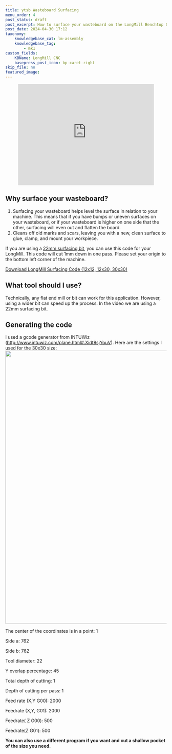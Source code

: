 ```yaml
---
title: ytsb Wasteboard Surfacing
menu_order: 4
post_status: draft
post_excerpt: How to surface your wasteboard on the LongMill Benchtop CNC. You can download the surfacing g-code here or generate your own on INTUWiz.
post_date: 2024-04-30 17:12
taxonomy:
    knowledgebase_cat: lm-assembly
    knowledgebase_tag:
        - mk1
custom_fields:
    KBName: LongMill CNC
    basepress_post_icon: bp-caret-right
skip_file: no
featured_image: 
---
```

<figure><iframe src="https://www.youtube.com/embed/aW27K_1OLT0" width="100%" height="315" frameborder="0" allowfullscreen="allowfullscreen" data-mce-fragment="1"></iframe></figure>
<h2><strong>Why surface your wasteboard?</strong></h2>
<ol>
 	<li>Surfacing your wasteboard helps level the surface in relation to your machine. This means that if you have bumps or uneven surfaces on your wasteboard, or if your wasteboard is higher on one side that the other, surfacing will even out and flatten the board.</li>
 	<li>Cleans off old marks and scars, leaving you with a new, clean surface to glue, clamp, and mount your workpiece.</li>
</ol>
If you are using a <a href="https://sienci.com/product/22mm-surfacing-bit/">22mm surfacing bit</a>, you can use this code for your LongMill. This code will cut 1mm down in one pass. Please set your origin to the bottom left corner of the machine.

<a href="https://sienci.com/wp-content/uploads/2020/01/LongMill-Surfacing-Code.zip">Download LongMill Surfacing Code (12x12, 12x30, 30x30)</a>
<h2><strong>What tool should I use?</strong></h2>
Technically, any flat end mill or bit can work for this application. However, using a wider bit can speed up the process. In the video we are using a 22mm surfacing bit.
<h2><strong>Generating the code</strong></h2>
I used a gcode generator from INTUWiz (<a href="http://www.intuwiz.com/plane.html#.Xidt8sjYouV">http://www.intuwiz.com/plane.html#.Xidt8sjYouV</a>). Here are the settings I used for the 30x30 size:

<img class="size-medium wp-image-1307 aligncenter" src="https://resources.sienci.com/wp-content/uploads/2021/04/gcode-surfacing-750x1024-1-623x850.png" alt="" width="623" height="850" />

The center of the coordinates is in a point: 1

Side a: 762

Side b: 762

Tool diameter: 22

Y overlap percentage: 45

Total depth of cutting: 1

Depth of cutting per pass: 1

Feed rate (X,Y G00): 2000

Feedrate (X,Y, G01): 2000

Feedrate( Z G00): 500

Feedrate(Z G01): 500

<strong>You can also use a different program if you want and cut a shallow pocket of the size you need.</strong>